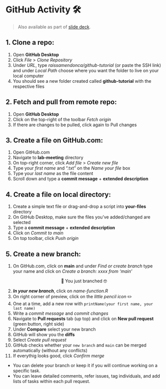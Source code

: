 # GitHub Activity 🛠️

> Also available as part of [slide deck](https://ksuprod-my.sharepoint.com/:p:/g/personal/rmarques_kent_edu/EZAmHw_xuFZPjNwK3d8eZawBPEjjnRHovxuvr3Y0vhjTFg?e=k7l7RW&nav=eyJzSWQiOjI2NCwiY0lkIjozOTM3MTUyODU4fQ).

## 1. Clone a repo:
1. Open **GitHub Desktop**
2. Click _File_ > _Clone Repository_
3. Under _URL_, type _raissamendonca/github-tutorial_ (or paste the SSH link) and under _Local Path_ choose where you want the folder to live on your local computer
4. You should see a new folder created called **github-tutorial** with the respective files

## 2. Fetch and pull from remote repo:
1. Open **GitHub Desktop**
2. Click on the top-right of the toolbar _Fetch origin_
3. If there are changes to be pulled, click again to Pull changes

## 3. Create a file on GitHub.com:
1. Open GitHub.com
2. Navigate to **lab-meeting** directory
3. On top-right corner, click _Add file_ > _Create new file_
4. Type your _first name_ and “.txt” on the _Name your file_ box
5. Type your _last name_ as the file content
6. Scroll down and type a **commit message** + **extended description**

## 4. Create a file on local directory:
1. Create a simple text file or drag-and-drop a script into **your-files** directory
2. On GitHub Desktop, make sure the files you’ve added/changed are selected
3. Type a **commit message** + **extended description**
4. Click on _Commit to main_
5. On top toolbar, click _Push origin_

## 5. Create a new branch:
1. On GitHub.com, click on **main** and under _Find or create branch_ type your name and click on _Create a branch: xxxx from ‘main’_

<p align='center'>🎉 You just branched 🤓</p>

2. **_In your new branch_**, click on _name-function.R_
3. On right corner of preview, click on the _little pencil icon_ ✏️
4. One at a time, add a new row with `printName(your first name, your last name)`
5. Write a _commit message_ and _commit changes_
6. Navigate to **Pull requests** tab (up top) and click on **New pull request** (green button, right side)
7. Under **Compare** select your new branch
8. GitHub will show you the **diffs**
9. Select _Create pull request_
10. GitHub checks whether your `new branch` and `main` can be merged automatically (without any conflicts)
11. If everythig looks good, click _Confirm merge_


* You can delete your branch or keep it if you will continue working on a specific task.
* You can leave detailed comments, refer issues, tag individuals, and add lists of tasks within each pull request.

